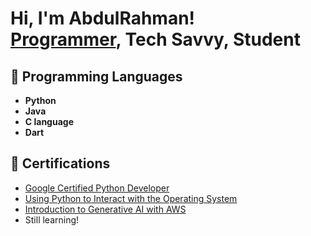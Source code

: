 <h1>Hi, I'm AbdulRahman! <br/><a href="https://github.com/abdulrahman-590">Programmer</a>, <a>Tech Savvy</a>, <a>Student</a></h1>

<h2>🧮 Programming Languages</h2>

- <b>Python</b>
- <b>Java</b>
- <b>C language</b>
- <b>Dart</b>

<h2>📜 Certifications</h2>

- [Google Certified Python Developer](https://coursera.org/share/c8a0fda92e9b552313e09d29f9c583c8)
- [Using Python to Interact with the Operating System](https://coursera.org/share/3b25b64e66c627db7e1572026ff23a5e)
- [Introduction to Generative AI with AWS](https://www.udacity.com/certificate/e/b92abef2-69dd-11ef-8f90-938f8d73bcae)
- Still learning!
